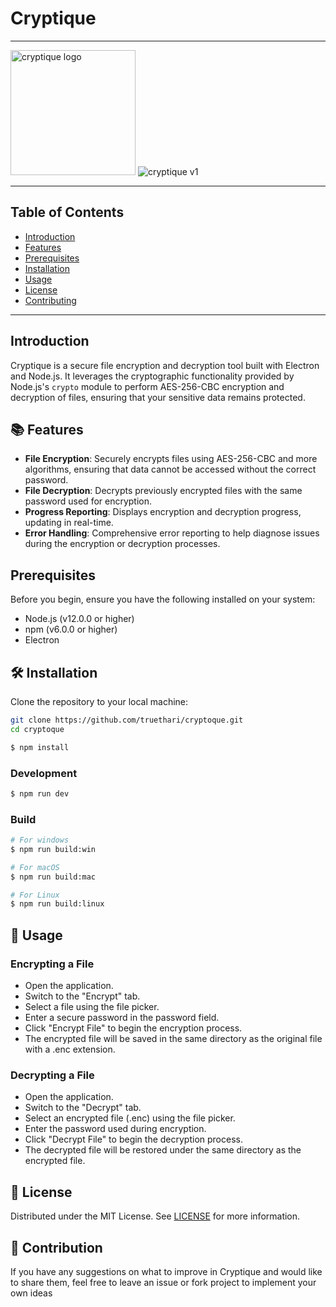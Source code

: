 # Cryptique

---

<img src="assets/icons/linux/logo.png" alt="cryptique logo" width="200px"/>

<img src="https://i.imgur.com/hejoWoK.png" alt="cryptique v1" />

---

## Table of Contents

- [Introduction](#introduction)
- [Features](#-features)
- [Prerequisites](#prerequisites)
- [Installation](#-installation)
- [Usage](#-usage)
- [License](#-license)
- [Contributing](#-contributing)

---

## Introduction

Cryptique is a secure file encryption and decryption tool built with Electron and Node.js. It leverages the cryptographic functionality provided by Node.js's `crypto` module to perform AES-256-CBC encryption and decryption of files, ensuring that your sensitive data remains protected.

## 📚 Features

- **File Encryption**: Securely encrypts files using AES-256-CBC and more algorithms, ensuring that data cannot be accessed without the correct password.
- **File Decryption**: Decrypts previously encrypted files with the same password used for encryption.
- **Progress Reporting**: Displays encryption and decryption progress, updating in real-time.
- **Error Handling**: Comprehensive error reporting to help diagnose issues during the encryption or decryption processes.

## Prerequisites

Before you begin, ensure you have the following installed on your system:

- Node.js (v12.0.0 or higher)
- npm (v6.0.0 or higher)
- Electron

## 🛠 Installation

Clone the repository to your local machine:

```bash
git clone https://github.com/truethari/cryptoque.git
cd cryptoque
```

```bash
$ npm install
```

### Development

```bash
$ npm run dev
```

### Build

```bash
# For windows
$ npm run build:win

# For macOS
$ npm run build:mac

# For Linux
$ npm run build:linux
```

## 🚀 Usage

### Encrypting a File

- Open the application.
- Switch to the "Encrypt" tab.
- Select a file using the file picker.
- Enter a secure password in the password field.
- Click "Encrypt File" to begin the encryption process.
- The encrypted file will be saved in the same directory as the original file with a .enc extension.

### Decrypting a File

- Open the application.
- Switch to the "Decrypt" tab.
- Select an encrypted file (.enc) using the file picker.
- Enter the password used during encryption.
- Click "Decrypt File" to begin the decryption process.
- The decrypted file will be restored under the same directory as the encrypted file.

## 📄 License

Distributed under the MIT License. See [LICENSE](https://github.com/truethari/Cryptique/blob/master/LICENSE) for more information.

## 🌱 Contribution

If you have any suggestions on what to improve in Cryptique and would like to share them, feel free to leave an issue or fork project to implement your own ideas
